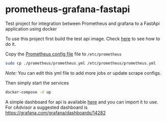 # prometheus-grafana-fastapi

Test project for integration between Prometheus and grafana to a FastApi application using docker

To use this project first build the test api image. Check [here](./api/README.md) to see how to do it.

Copy the [Prometheus config file](./prometheus/prometheus.yml) file to `/etc/prometheus`

```bash
sudo cp ./prometheus/prometheus.yml /etc/prometheus/prometheus.yml
```

_Note:_ You can edit this yml file to add more jobs or update scrape configs.

Then simply start the services

```bash
docker-compose -d up
```

A simple dashboard for api is available [here](./grafana/api-dashboard.json) and you can import it to use. For cAdvisor a suggested dashboard is https://grafana.com/grafana/dashboards/14282
